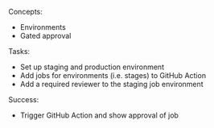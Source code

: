 Concepts:
- Environments
- Gated approval

Tasks:
- Set up staging and production environment
- Add jobs for environments (i.e. stages) to GitHub Action
- Add a required reviewer to the staging job environment

Success:
- Trigger GitHub Action and show approval of job
